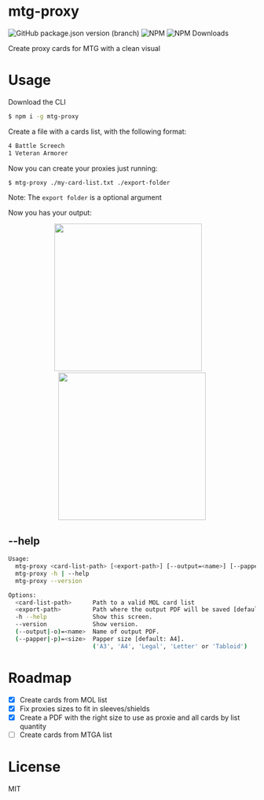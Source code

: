# mtg-proxy

![GitHub package.json version (branch)](https://img.shields.io/github/package-json/v/matalmeida/mtg-proxy.svg)
![NPM](https://img.shields.io/npm/l/mtg-proxy.svg)
![NPM Downloads](https://img.shields.io/npm/dt/mtg-proxy.svg)

Create proxy cards for MTG with a clean visual

# Usage

Download the CLI

```sh
$ npm i -g mtg-proxy
```

Create a file with a cards list, with the following format:

```txt
4 Battle Screech
1 Veteran Armorer
```

Now you can create your proxies just running:

```sh
$ mtg-proxy ./my-card-list.txt ./export-folder
```

Note: The `export folder` is a optional argument

Now you has your output:

<p align="center">
<img src="https://raw.githubusercontent.com/matAlmeida/mtg-proxy/master/docs/battle_screech.png" height="300" />
&nbsp &nbsp
<img src="https://raw.githubusercontent.com/matAlmeida/mtg-proxy/master/docs/veteran_armorer.png" height="300" />
</p>

## --help

```sh
Usage:
  mtg-proxy <card-list-path> [<export-path>] [--output=<name>] [--papper=<size>]
  mtg-proxy -h | --help
  mtg-proxy --version

Options:
  <card-list-path>      Path to a valid MOL card list
  <export-path>         Path where the output PDF will be saved [default: current directory].
  -h --help             Show this screen.
  --version             Show version.
  (--output|-o)=<name>  Name of output PDF.
  (--papper|-p)=<size>  Papper size [default: A4].
                        ('A3', 'A4', 'Legal', 'Letter' or 'Tabloid')
```

# Roadmap

- [x] Create cards from MOL list
- [x] Fix proxies sizes to fit in sleeves/shields
- [x] Create a PDF with the right size to use as proxie and all cards by list quantity
- [ ] Create cards from MTGA list

# License

MIT
